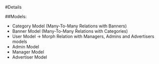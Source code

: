 #Details

##Models:
- Category Model (Many-To-Many Relations with Banners)
- Banner Model (Many-To-Many Relations with Categories)
- User Model -> Morph Relation with Managers, Admins and Advertisers models
- Admin Model
- Manager Model
- Advertiser Model 
